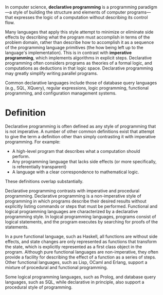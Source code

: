 In computer science, __declarative programming__ is a programming paradigm—a style of building the structure and elements of computer programs—that expresses the logic of a computation without describing its control flow.

Many languages that apply this style attempt to minimize or eliminate side effects by describing what the program must accomplish in terms of the problem domain, rather than describe how to accomplish it as a sequence of the programming language primitives (the how being left up to the language's implementation). This is in contrast with __imperative programming__, which implements algorithms in explicit steps.
Declarative programming often considers programs as theories of a formal logic, and computations as deductions in that logic space. Declarative programming may greatly simplify writing parallel programs.

Common declarative languages include those of database query languages (e.g., SQL, XQuery), regular expressions, logic programming, functional programming, and configuration management systems.

# Definition

Declarative programming is often defined as any style of programming that is not imperative. A number of other common definitions exist that attempt to give the term a definition other than simply contrasting it with imperative programming. For example:

* A high-level program that describes what a computation should perform.
* Any programming language that lacks side effects (or more specifically, is referentially transparent)
* A language with a clear correspondence to mathematical logic.

These definitions overlap substantially.

Declarative programming contrasts with imperative and procedural programming. Declarative programming is a non-imperative style of programming in which programs describe their desired results without explicitly listing commands or steps that must be performed. Functional and logical programming languages are characterized by a declarative programming style. In logical programming languages, programs consist of logical statements, and the program executes by searching for proofs of the statements.

In a pure functional language, such as Haskell, all functions are without side effects, and state changes are only represented as functions that transform the state, which is explicitly represented as a first class object in the program. Although pure functional languages are non-imperative, they often provide a facility for describing the effect of a function as a series of steps. Other functional languages, such as Lisp, OCaml and Erlang, support a mixture of procedural and functional programming.

Some logical programming languages, such as Prolog, and database query languages, such as SQL, while declarative in principle, also support a procedural style of programming.











